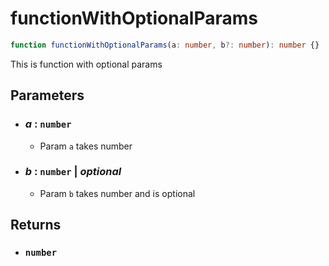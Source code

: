 # functionWithOptionalParams

```typescript
function functionWithOptionalParams(a: number, b?: number): number {}
```

This is function with optional params

## Parameters

- ### _a_ : `number`

  - Param `a` takes number

- ### _b_ : `number` | _optional_

  - Param `b` takes number and is optional

## Returns

- ### `number`
